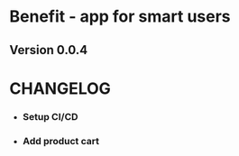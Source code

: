 # Benefit - app for smart users
## Version 0.0.4

# CHANGELOG
 
* ### Setup CI/CD
* ### Add product cart
